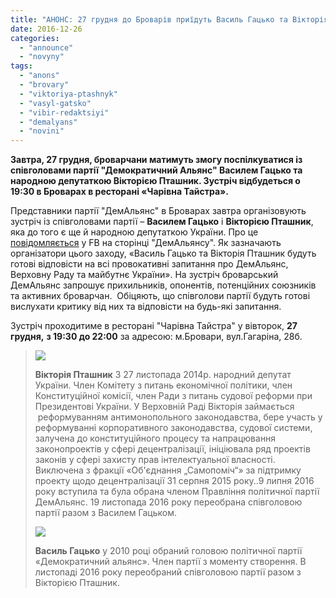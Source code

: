 ```yaml
---
title: "АНОНС: 27 грудня до Броварів приїдуть Василь Гацько та Вікторія Пташник"
date: 2016-12-26
categories: 
  - "announce"
  - "novyny"
tags: 
  - "anons"
  - "brovary"
  - "viktoriya-ptashnyk"
  - "vasyl-gatsko"
  - "vibir-redaktsiyi"
  - "demalyans"
  - "novini"
---
```


**Завтра, 27 грудня, броварчани матимуть змогу поспілкуватися із співголовами партії "Демократичний Альянс" Василем Гацько та народною депутаткою Вікторією Пташник. Зустріч відбудеться о 19:30 в Броварах в ресторані «Чарівна Тайстра».**

Представники партії "ДемАльянс" в Броварах завтра організовують зустріч із співголовами партії – **Василем Гацько** і **Вікторією Пташник**, яка до того є ще й народною депутаткою України. Про це [повідомляється](https://www.facebook.com/events/1272138402808746) у FB на сторінці "ДемАльянсу". Як зазначають організатори цього заходу, «Василь Гацько та Вікторія Пташник будуть готові відповісти на всі провокативні запитання про ДемАльянс, Верховну Раду та майбутнє України». На зустріч броварський ДемАльянс запрошує прихильників, опонентів, потенційних союзників та активних броварчан.  Обіцяють, що співголови партії будуть готові вислухати критику від них та відповісти на будь-які запитання.

Зустріч проходитиме в ресторані "Чарівна Тайстра" у вівторок, **27 грудня,** **з 19:30 до 22:00** за адресою: м.Бровари, вул.Гагаріна, 28б.

> [![](https://mpz.brovary.org/wp-content/uploads/2016/12/750_300_3218.jpg)](https://mpz.brovary.org/wp-content/uploads/2016/12/750_300_3218.jpg)
> 
> **Вікторія Пташник** З 27 листопада 2014р. народний депутат України. Член Комітету з питань економічної політики, член Конституційної комісії, член Ради з питань судової реформи при Президентові України. У Верховній Раді Вікторія займається  реформуванням антимонопольного законодавства, бере участь у реформуванні корпоративного законодавства, судової системи, залучена до конституційного процесу та напрацювання законопроектів у сфері децентралізації, ініціювала ряд проектів законів у сфері захисту прав інтелектуальної власності. Виключена з фракції «Об'єднання „Самопоміч“» за підтримку проекту щодо децентралізації 31 серпня 2015 року..9 липня 2016 року вступила та була обрана членом Правління політичної партії ДемАльянс. 19 листопада 2016 року переобрана співголовою партії разом з Василем Гацьком.
> 
> [![](https://mpz.brovary.org/wp-content/uploads/2016/12/385590799.jpg)](https://mpz.brovary.org/wp-content/uploads/2016/12/385590799.jpg)
> 
> **Василь Гацько** у 2010 році обраний головою політичної партії «Демократичний альянс». Член партії з моменту створення. В листопаді 2016 року переобраний співголовою партії разом з Вікторією Пташник.
